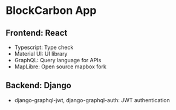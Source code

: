 # BlockCarbon App

## Frontend: React

- Typescript: Type check
- Material UI: UI library
- GraphQL: Query language for APIs
- MapLibre: Open source mapbox fork

## Backend: Django

- django-graphql-jwt, django-graphql-auth: JWT authentication
